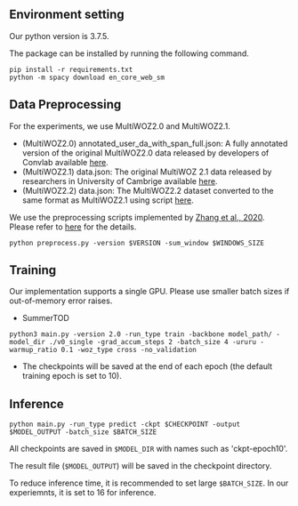 ## Environment setting

Our python version is 3.7.5.

The package can be installed by running the following command.

```
pip install -r requirements.txt
python -m spacy download en_core_web_sm
```

## Data Preprocessing

For the experiments, we use MultiWOZ2.0 and MultiWOZ2.1.
- (MultiWOZ2.0) annotated_user_da_with_span_full.json: A fully annotated version of the original MultiWOZ2.0 data released by developers of Convlab available [here](https://github.com/ConvLab/ConvLab/tree/master/data/multiwoz/annotation).
- (MultiWOZ2.1) data.json: The original MultiWOZ 2.1 data released by researchers in University of Cambrige available [here](https://github.com/budzianowski/multiwoz/tree/master/data).
- (MultiWOZ2.2) data.json: The MultiWOZ2.2 dataset converted to the same format as MultiWOZ2.1 using script [here](https://github.com/budzianowski/multiwoz/tree/master/data/MultiWOZ_2.2).

We use the preprocessing scripts implemented by [Zhang et al., 2020](https://arxiv.org/abs/1911.10484). Please refer to [here](https://github.com/thu-spmi/damd-multiwoz/blob/master/data/multi-woz/README.md) for the details.

```
python preprocess.py -version $VERSION -sum_window $WINDOWS_SIZE
```

## Training

Our implementation supports a single GPU. Please use smaller batch sizes if out-of-memory error raises.

- SummerTOD
```
python3 main.py -version 2.0 -run_type train -backbone model_path/ -model_dir ./v0_single -grad_accum_steps 2 -batch_size 4 -ururu -warmup_ratio 0.1 -woz_type cross -no_validation
```

- The checkpoints will be saved at the end of each epoch (the default training epoch is set to 10).
## Inference

```
python main.py -run_type predict -ckpt $CHECKPOINT -output $MODEL_OUTPUT -batch_size $BATCH_SIZE
```

All checkpoints are saved in ```$MODEL_DIR``` with names such as 'ckpt-epoch10'.

The result file (```$MODEL_OUTPUT```) will be saved in the checkpoint directory.

To reduce inference time, it is recommended to set large ```$BATCH_SIZE```. In our experiemnts, it is set to 16 for inference.
